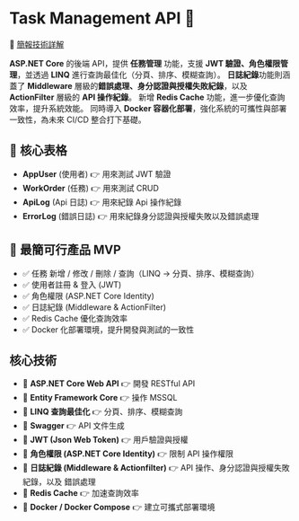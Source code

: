 # Task Management API 🚀

🔗 [簡報技術詳解](https://docs.google.com/presentation/d/15zhCLoS-W1WvkpIPMBhoeheRBofIomrQtAeAGdXfk4w/edit#slide=id.p)

**ASP.NET Core** 的後端 API，提供 **任務管理** 功能，支援 **JWT 驗證、角色權限管理**，並透過 **LINQ** 進行查詢最佳化（分頁、排序、模糊查詢）。
**日誌紀錄**功能則涵蓋了 **Middleware** 層級的**錯誤處理、身分認證與授權失敗紀錄**，以及 **ActionFilter** 層級的 **API 操作紀錄**。
新增 **Redis Cache** 功能，進一步優化查詢效率，提升系統效能。
同時導入 **Docker 容器化部署**，強化系統的可攜性與部署一致性，為未來 CI/CD 整合打下基礎。

## 📌 核心表格

- **AppUser** (使用者) 👉 用來測試 JWT 驗證
- **WorkOrder** (任務) 👉 用來測試 CRUD
- **ApiLog** (Api 日誌) 👉 用來紀錄 Api 操作紀錄
- **ErrorLog** (錯誤日誌) 👉 用來紀錄身分認證與授權失敗以及錯誤處理

## 📌 最簡可行產品 MVP

- ✅ 任務 新增 / 修改 / 刪除 / 查詢（LINQ → 分頁、排序、模糊查詢）
- ✅ 使用者註冊 & 登入 (JWT)
- ✅ 角色權限 (ASP.NET Core Identity)
- ✅ 日誌紀錄 (Middleware & ActionFilter)
- ✅ Redis Cache 優化查詢效率
- ✅ Docker 化部署環境，提升開發與測試的一致性

## 核心技術

- 🔹 **ASP.NET Core Web API** 👉 開發 RESTful API
- 🔹 **Entity Framework Core** 👉 操作 MSSQL
- 🔹 **LINQ 查詢最佳化** 👉 分頁、排序、模糊查詢
- 🔹 **Swagger** 👉 API 文件生成
- 🔹 **JWT (Json Web Token)** 👉 用戶驗證與授權
- 🔹 **角色權限 (ASP.NET Core Identity)** 👉 限制 API 操作權限
- 🔹 **日誌紀錄 (Middleware & Actionfilter)** 👉 API 操作、身分認證與授權失敗紀錄，以及 錯誤處理
- 🔹 **Redis Cache** 👉 加速查詢效率
- 🔹 **Docker / Docker Compose** 👉 建立可攜式部署環境
